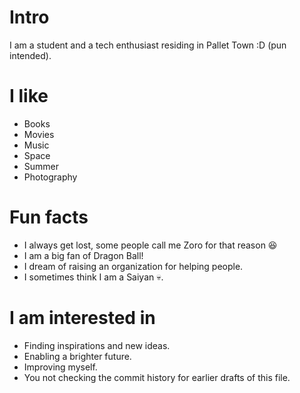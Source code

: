 
# Intro

I am a student and a tech enthusiast residing in Pallet Town :D (pun intended).

# I like

* Books
* Movies
* Music
* Space
* Summer
* Photography

# Fun facts

* I always get lost, some people call me Zoro for that reason 😆
* I am a big fan of Dragon Ball!
* I dream of raising an organization for helping people.
* I sometimes think I am a Saiyan 💀.

# I am interested in

* Finding inspirations and new ideas.
* Enabling a brighter future.
* Improving myself.
* You not checking the commit history for earlier drafts of this file.

